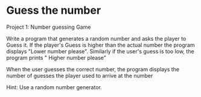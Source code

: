 # Guess the number
Project 1: Number guessing Game

Write a program that generates a random number and asks the player to Guess it. If the player's Guess is higher than the actual number the program displays "Lower number please". Similarly if the user's guess is too low, the program prints " Higher number please"

When the user guesses the correct number, the program displays the number of guesses the player used to arrive at the number

Hint: Use a random number generator.
